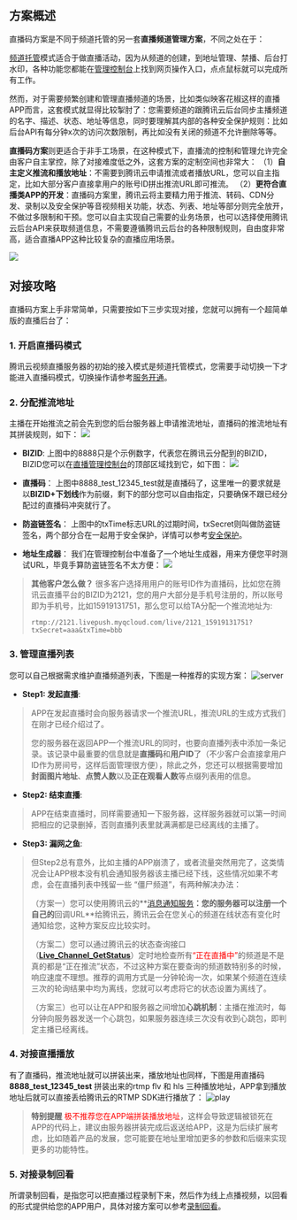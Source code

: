 ## 方案概述
直播码方案是不同于频道托管的另一套**直播频道管理方案**，不同之处在于：

[频道托管](https://cloud.tencent.com/doc/api/258/5659)模式适合于做直播活动，因为从频道的创建，到地址管理、禁播、后台打水印，各种功能您都能在[管理控制台](https://console.cloud.tencent.com/live)上找到网页操作入口，点点鼠标就可以完成所有工作。

然而，对于需要频繁创建和管理直播频道的场景，比如类似映客花椒这样的直播APP而言，这套模式就显得比较掣肘了：您需要频道的跟腾讯云后台同步主播频道的名字、描述、状态、地址等信息，同时要理解其内部的各种安全保护规则：比如后台API有每分钟x次的访问次数限制，再比如没有关闭的频道不允许删除等等。

**直播码方案**则更适合于非手工场景，在这种模式下，直播流的控制和管理允许完全由客户自主掌控，除了对接难度低之外，这套方案的定制空间也非常大：
（1）**自主定义推流和播放地址**：不需要到腾讯云申请推流或者播放URL，您可以自主指定，比如大部分客户直接拿用户的账号ID拼出推流URL即可推流。
（2）**更符合直播类APP的开发**：直播码方案里，腾讯云将主要精力用于推流、转码、CDN分发、录制以及安全保护等音视频相关功能，状态、列表、地址等部分则完全放开，不做过多限制和干预。您可以自主实现自己需要的业务场景，也可以选择使用腾讯云后台API来获取频道信息，不需要遵循腾讯云后台的各种限制规则，自由度非常高，适合直播APP这种比较复杂的直播应用场景。

![](https://mccdn.qcloud.com/static/img/aa6cf00971df050b3b781b126064131f/image.png)

## 对接攻略

直播码方案上手非常简单，只需要按如下三步实现对接，您就可以拥有一个超简单版的直播后台了：

### 1. 开启直播码模式
腾讯云视频直播服务器的初始的接入模式是频道托管模式，您需要手动切换一下才能进入直播码模式，切换操作请参考[服务开通](https://cloud.tencent.com/doc/api/258/6100)。


### 2. 分配推流地址
主播在开始推流之前会先到您的后台服务器上申请推流地址，直播码的推流地址有其拼装规则，如下：
![](https://mc.qcloudimg.com/static/img/6ea8ebb159c57fc4ef934a5e57a55dcd/image.png)

- **BIZID**: 
上图中的8888只是个示例数字，代表您在腾讯云分配到的BIZID，BIZID您可以在[直播管理控制台](https://console.cloud.tencent.com/live)的顶部区域找到它，如下图：
![](https://mc.qcloudimg.com/static/img/1400072859844bc1fa5dcf45bfa205c1/image.png)

- **直播码**：
上图中8888_test_12345_test就是直播码了，这里唯一的要求就是以**BIZID+下划线**作为前缀，剩下的部分您可以自由指定，只要确保不跟已经分配过的直播码冲突就行了。

- **防盗链签名**：
上图中的txTime标志URL的过期时间，txSecret则叫做防盗链签名，两个部分合在一起用于安全保护，详情可以参考[安全保护](https://cloud.tencent.com/doc/api/258/5693)。

- **地址生成器**：
我们在管理控制台中准备了一个地址生成器，用来方便您平时测试URL，毕竟手算防盗链签名不太方便：
![](https://mc.qcloudimg.com/static/img/7e0b45fcf24595bfb31da3e3dbc8812e/image.png)

> **其他客户怎么做？**
> 很多客户选择用用户的账号ID作为直播码，比如您在腾讯云直播平台的BIZID为2121，您的用户大部分是手机号注册的，所以账号即为手机号，比如15919131751，那么您可以给TA分配一个推流地址为:
> 
>  `rtmp://2121.livepush.myqcloud.com/live/2121_15919131751?txSecret=aaa&txTime=bbb`


### 3. 管理直播列表
您可以自己根据需求维护直播频道列表，下图是一种推荐的实现方案：
![server](https://mccdn.qcloud.com/static/img/56bb81fdbc4c5ab4cdea9448cbe3554c/image.png)

- **Step1: 发起直播**: 
>APP在发起直播时会向服务器请求一个推流URL，推流URL的生成方式我们在刚才已经介绍过了。
>
>您的服务器在返回APP一个推流URL的同时，也要向直播列表中添加一条记录。该记录中最重要的信息就是**直播码**和**用户ID**了（不少客户会直接拿用户ID作为房间号，这样后面管理很方便），除此之外，您还可以根据需要增加**封面图片地址**、**点赞人数**以及**正在观看人数**等点缀列表用的信息。

- **Step2: 结束直播**: 
> APP在结束直播时，同样需要通知一下服务器，这样服务器就可以第一时间把相应的记录删掉，否则直播列表里就满满都是已经离线的主播了。

- **Step3: 漏网之鱼**: 
> 但Step2总有意外，比如主播的APP崩溃了，或者流量突然用完了，这类情况会让APP根本没有机会通知服务器该主播已经下线，这些情况如果不考虑，会在直播列表中残留一些 “僵尸频道”，有两种解决办法：
> 
> （方案一）您可以使用腾讯云的**[消息通知服务](https://cloud.tencent.com/doc/api/258/5957)**：您的服务器可以注册一个自己的**回调URL**给腾讯云，腾讯云会在您关心的频道在线状态有变化时通知给您，这种方案反应比较实时。
> 
> （方案二）您可以通过腾讯云的状态查询接口（**[Live_Channel_GetStatus](https://cloud.tencent.com/doc/api/258/5958)**）定时地检查所有<font color='red'>“正在直播中”</font>的频道是不是真的都是“正在推流”状态，不过这种方案在要查询的频道数特别多的时候，响应速度不理想。推荐的调用方式是一分钟轮询一次，如果某个频道在连续三次的轮询结果中均为离线，您就可以考虑将它的状态设置为离线了。
>
> （方案三）也可以让在APP和服务器之间增加**心跳机制**：主播在推流时，每分钟向服务器发送一个心跳包，如果服务器连续三次没有收到心跳包，即判定主播已经离线。

### 4. 对接直播播放
有了直播码，推流地址就可以拼装出来，播放地址也同样，下图是用直播码 **8888_test_12345_test** 拼装出来的rtmp flv 和 hls 三种播放地址，APP拿到播放地址后就可以直接丢给腾讯云的RTMP SDK进行播放了：
![play](https://mccdn.qcloud.com/static/img/8438aadc91d16a1f02921bb178881893/image.png)

> **特别提醒**
> <font color='red'>极不推荐您在APP端拼装播放地址</font>，这样会导致逻辑被锁死在APP的代码上，建议由服务器拼装完成后返送给APP，这是为后续扩展考虑，比如随着产品的发展，您可能要在地址里增加更多的参数和后缀来实现更多的功能特性。

### 5. 对接录制回看
所谓录制回看，是指您可以把直播过程录制下来，然后作为线上点播视频，以回看的形式提供给您的APP用户，具体对接方案可以参考[录制回看](https://cloud.tencent.com/doc/api/258/5691)。



